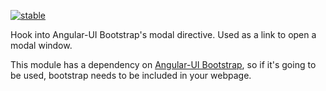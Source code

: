 [![stable](http://badges.github.io/stability-badges/dist/stable.svg)](http://github.com/badges/stability-badges)

Hook into Angular-UI Bootstrap's modal directive. Used as a link to open a modal window.

This module has a dependency on [Angular-UI Bootstrap](http://angular-ui.github.io/bootstrap/), so if it's going to be used, bootstrap needs to be included in your webpage.
